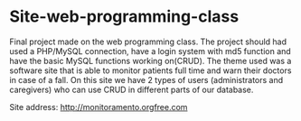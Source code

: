 # Site-web-programming-class
Final project made on the web programming class. The project should had used a PHP/MySQL connection, have a login system with md5 function and have the basic MySQL functions working on(CRUD).
The theme used was a software site that is able to monitor patients full time and warn their doctors in case of a fall. On this site we have 2 types of users (administrators and caregivers) who can use CRUD in different parts of our database.

Site address: http://monitoramento.orgfree.com
